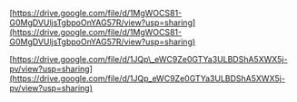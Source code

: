 [https://drive.google.com/file/d/1MgWOCS81-G0MgDVUljsTgbpoOnYAG57R/view?usp=sharing](https://drive.google.com/file/d/1MgWOCS81-G0MgDVUljsTgbpoOnYAG57R/view?usp=sharing)



[https://drive.google.com/file/d/1JQp\_eWC9Ze0GTYa3ULBDShA5XWX5j-pv/view?usp=sharing](https://drive.google.com/file/d/1JQp_eWC9Ze0GTYa3ULBDShA5XWX5j-pv/view?usp=sharing)

